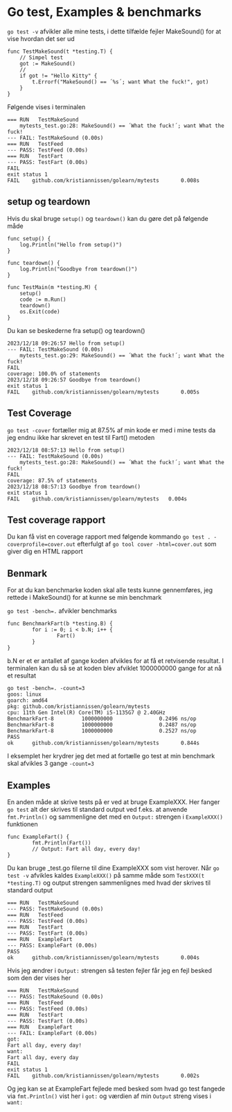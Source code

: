 # Go test, Examples & benchmarks

```go test -v``` afvikler alle mine tests, i dette tilfælde fejler MakeSound() for at vise hvordan det ser ud

```golang
func TestMakeSound(t *testing.T) {
	// Simpel test
	got := MakeSound()
	//
	if got != "Hello Kitty" {
		t.Errorf("MakeSound() == ´%s´; want What the fuck!", got)
	}
}
```

Følgende vises i terminalen

```
=== RUN   TestMakeSound
    mytests_test.go:28: MakeSound() == ´What the fuck!´; want What the fuck!
--- FAIL: TestMakeSound (0.00s)
=== RUN   TestFeed
--- PASS: TestFeed (0.00s)
=== RUN   TestFart
--- PASS: TestFart (0.00s)
FAIL
exit status 1
FAIL    github.com/kristiannissen/golearn/mytests       0.008s
```

## setup og teardown

Hvis du skal bruge ```setup()``` og ```teardown()``` kan du gøre det på følgende måde

```golang
func setup() {
	log.Println("Hello from setup()")
}

func teardown() {
	log.Println("Goodbye from teardown()")
}

func TestMain(m *testing.M) {
	setup()
	code := m.Run()
	teardown()
	os.Exit(code)
}
```

Du kan se beskederne fra setup() og teardown()

```
2023/12/18 09:26:57 Hello from setup()
--- FAIL: TestMakeSound (0.00s)
    mytests_test.go:29: MakeSound() == ´What the fuck!´; want What the fuck!
FAIL
coverage: 100.0% of statements
2023/12/18 09:26:57 Goodbye from teardown()
exit status 1
FAIL    github.com/kristiannissen/golearn/mytests       0.005s
```

## Test Coverage

```go test -cover``` fortæller mig at 87.5% af min kode er med i mine tests da jeg endnu ikke har skrevet en test til Fart() metoden

```
2023/12/18 08:57:13 Hello from setup()
--- FAIL: TestMakeSound (0.00s)
    mytests_test.go:28: MakeSound() == ´What the fuck!´; want What the fuck!
FAIL
coverage: 87.5% of statements
2023/12/18 08:57:13 Goodbye from teardown()
exit status 1
FAIL	github.com/kristiannissen/golearn/mytests	0.004s
```

## Test coverage rapport

Du kan få vist en coverage rapport med følgende kommando ```go test . -coverprofile=cover.out``` efterfulgt af ```go tool cover -html=cover.out``` som giver dig en HTML rapport

## Benmark

For at du kan benchmarke koden skal alle tests kunne gennemføres, jeg rettede i MakeSound() for at kunne se min benchmark

```go test -bench=.``` afvikler benchmarks

```golang
func BenchmarkFart(b *testing.B) {
        for i := 0; i < b.N; i++ {
                Fart()
        }
}
```

b.N er et er antallet af gange koden afvikles for at få et retvisende resultat. I terminalen kan du så se at koden blev afviklet 1000000000 gange for at nå et resultat

```
go test -bench=. -count=3
goos: linux
goarch: amd64
pkg: github.com/kristiannissen/golearn/mytests
cpu: 11th Gen Intel(R) Core(TM) i5-1135G7 @ 2.40GHz
BenchmarkFart-8         1000000000               0.2496 ns/op
BenchmarkFart-8         1000000000               0.2487 ns/op
BenchmarkFart-8         1000000000               0.2527 ns/op
PASS
ok      github.com/kristiannissen/golearn/mytests       0.844s
```

I eksemplet her krydrer jeg det med at fortælle go test at min benchmark skal afvikles 3 gange ```-count=3```

## Examples

En anden måde at skrive tests på er ved at bruge ExampleXXX. Her fanger ```go test``` alt der skrives til standard output ved f.eks. at anvende ```fmt.Println()``` og sammenligne det med en ```Output:``` strengen i ```ExampleXXX()``` funktionen

```golang
func ExampleFart() {
        fmt.Println(Fart())
        // Output: Fart all day, every day!
}
```

Du kan bruge _test.go filerne til dine ExampleXXX som vist herover. Når ```go test -v``` afvikles kaldes ```ExampleXXX()``` på samme måde som ```TestXXX(t *testing.T)``` og output strengen sammenlignes med hvad der skrives til standard output

```
=== RUN   TestMakeSound
--- PASS: TestMakeSound (0.00s)
=== RUN   TestFeed
--- PASS: TestFeed (0.00s)
=== RUN   TestFart
--- PASS: TestFart (0.00s)
=== RUN   ExampleFart
--- PASS: ExampleFart (0.00s)
PASS
ok      github.com/kristiannissen/golearn/mytests       0.004s
```

Hvis jeg ændrer i ```Output:``` strengen så testen fejler får jeg en fejl besked som den der vises her

```
=== RUN   TestMakeSound
--- PASS: TestMakeSound (0.00s)
=== RUN   TestFeed
--- PASS: TestFeed (0.00s)
=== RUN   TestFart
--- PASS: TestFart (0.00s)
=== RUN   ExampleFart
--- FAIL: ExampleFart (0.00s)
got:
Fart all day, every day!
want:
Fart all day, every day
FAIL
exit status 1
FAIL    github.com/kristiannissen/golearn/mytests       0.002s
```

Og jeg kan se at ExampleFart fejlede med besked som hvad go test fangede via ```fmt.Println()``` vist her i ```got:``` og værdien af min ```Output``` streng vises i ```want:```
